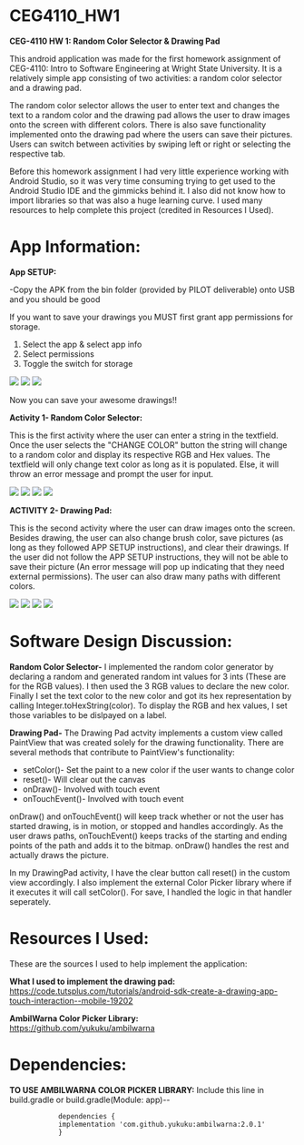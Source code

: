 # CEG4110_HW1

<b>CEG-4110 HW 1: Random Color Selector & Drawing Pad</b>

This android application was made for the first homework assignment of CEG-4110: Intro to Software Engineering at Wright State University. It is a relatively simple app consisting of two activities: a random color selector and a drawing pad. 

The random color selector allows the user to enter text and changes the text to a random color and 
the drawing pad allows the user to draw images onto the screen with different colors. There is also save functionality implemented onto the drawing pad where the users can save their pictures. Users can switch between activities by swiping left or right or selecting the respective tab.

Before this homework assignment I had very little experience working with Android Studio, so it was very time consuming trying to get used to the Android Studio IDE and the gimmicks behind it. I also did not know how to import libraries so that was also a huge learning curve. I used many resources to help complete this project (credited in Resources I Used).

# App Information:

<b>App SETUP:</b>

-Copy the APK from the bin folder (provided by PILOT deliverable) onto USB and you should be good

If you want to save your drawings you MUST first grant app permissions for storage.

1) Select the app & select app info
2) Select permissions
3) Toggle the switch for storage
   
  ![](screenshots/Screenshot_1537279293.png)
  ![](screenshots/Screenshot_1537279324.png)
  ![](screenshots/Screenshot_1537279329.png)
  
Now you can save your awesome drawings!!

<b>Activity 1- Random Color Selector:</b>

 This is the first activity where the user can enter a string in the textfield. Once the user selects the "CHANGE COLOR" button the string will change to a random color and display its respective RGB and Hex values. The textfield will only change text color as long as it is populated. Else, it will throw an error message and prompt the user for input.
       
 ![](screenshots/Screenshot_1537274000.png)
 ![](screenshots/Screenshot_1537274007.png)
 ![](screenshots/Screenshot_1537274016.png)
 ![](screenshots/Screenshot_1537274048.png)
      
<b>ACTIVITY 2- Drawing Pad:</b>
 
 This is the second activity where the user can draw images onto the screen. Besides drawing, the user can also change brush color, save pictures (as long as they followed APP SETUP instructions), and clear their drawings. If the user did not follow the APP SETUP instructions, they will not be able to save their picture (An error message will pop up indicating that they need external permissions). The user can also draw many paths with different colors.
           
![](screenshots/Screenshot_1537273935.png)
![](screenshots/Screenshot_1537274144.png)
![](screenshots/Screenshot_1537286974.png)
![](screenshots/Screenshot_1537287012.png)

# Software Design Discussion:

 <b>Random Color Selector-</b>
        I implemented the random color generator by declaring a random and generated random int values for 3 ints (These are for the RGB values). I then used the 3 RGB values to declare the new color. Finally I set the text color to the new color and got its hex representation by calling Integer.toHexString(color). To display the RGB and hex values, I set those variables to be dislpayed on a label.
 
<b>Drawing Pad-</b>
        The Drawing Pad actvity implements a custom view called PaintView that was created solely for the drawing functionality. There are several methods that contribute to PaintView's functionality: 
        
   * setColor()- Set the paint to a new color if the user wants to change color
   * reset()- Will clear out the canvas
   * onDraw()- Involved with touch event
   * onTouchEvent()- Involved with touch event

onDraw() and onTouchEvent() will keep track whether or not the user has started drawing, is in motion, or stopped and handles accordingly. As the user draws paths, onTouchEvent() keeps tracks of the starting and ending points of the path and adds it to the bitmap. onDraw() handles the rest and actually draws the picture.

In my DrawingPad activity, I have the clear button call reset() in the custom view accordingly. I also implement the external Color Picker library where if it executes it will call setColor(). For save, I handled the logic in that handler seperately.

 # Resources I Used:
 
 These are the sources I used to help implement the application:
 
  <b> What I used to implement the drawing pad:</b>
            https://code.tutsplus.com/tutorials/android-sdk-create-a-drawing-app-touch-interaction--mobile-19202

  <b>AmbilWarna Color Picker Library: </b>  
            https://github.com/yukuku/ambilwarna
  
  
  # Dependencies:
  <b>TO USE AMBILWARNA COLOR PICKER LIBRARY:</b>
            Include this line in build.gradle or build.gradle(Module: app)--
            
                dependencies {
                implementation 'com.github.yukuku:ambilwarna:2.0.1'
                }


      
    


